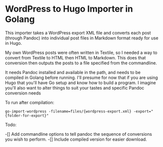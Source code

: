 # WordPress to Hugo Importer in Golang #

This importer takes a WordPress export XML file and converts each post (through Pandoc) into individual post files in Markdown format ready for use in Hugo.

My own WordPress posts were often written in Textile, so I needed a way to convert from Textile to HTML then HTML to Markdown. This does that conversion then outputs the posts to a file specified from the commandline.

It needs Pandoc installed and available in the path, and needs to be compiled in Golang before running. I'll presume for now that if you are using Hugo that you'll have Go setup and know how to build a program. I imagine you'll also want to alter things to suit your tastes and specific Pandoc conversion needs

To run after compilation:

`go-import-wordpress -filename=files/{wordpress-export.xml} -export="{folder-for-export}"`

Todo:

-[] Add commandline options to tell pandoc the sequence of conversions you wish to perform.
-[] Include compiled version for easier download.
